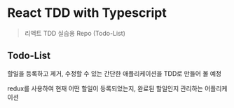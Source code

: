 # React TDD with Typescript

> 리액트 TDD 실습용 Repo (Todo-List)

## Todo-List

할일을 등록하고 제거, 수정할 수 있는 간단한 애플리케이션을 TDD로 만들어 볼 예정

redux를 사용하여 현재 어떤 할일이 등록되었는지, 완료된 할일인지 관리하는 어플리케이션
